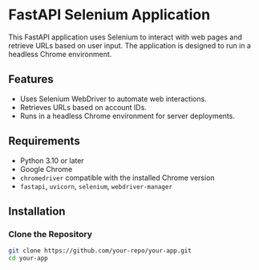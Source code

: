# FastAPI Selenium Application

This FastAPI application uses Selenium to interact with web pages and retrieve URLs based on user input. The application is designed to run in a headless Chrome environment.

## Features

- Uses Selenium WebDriver to automate web interactions.
- Retrieves URLs based on account IDs.
- Runs in a headless Chrome environment for server deployments.

## Requirements

- Python 3.10 or later
- Google Chrome
- `chromedriver` compatible with the installed Chrome version
- `fastapi`, `uvicorn`, `selenium`, `webdriver-manager`

## Installation

### Clone the Repository

```bash
git clone https://github.com/your-repo/your-app.git
cd your-app
